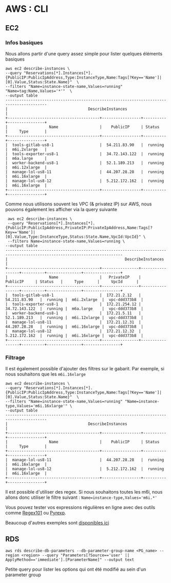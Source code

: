 # AWS : CLI

## EC2

### Infos basiques

Nous allons partir d'une query assez simple pour lister quelques éléments basiques

```
aws ec2 describe-instances \
--query "Reservations[*].Instances[*].{PublicIP:PublicIpAddress,Type:InstanceType,Name:Tags[?Key=='Name']|[0].Value,Status:State.Name}"  \
--filters "Name=instance-state-name,Values=running" "Name=tag:Name,Values='*'"  \
--output table
----------------------------------------------------------------------------------------
|                                   DescribeInstances                                  |
+----------------------------------------+-----------------+----------+----------------+
|                  Name                  |    PublicIP     | Status   |     Type       |
+----------------------------------------+-----------------+----------+----------------+
|  tools-gitlab-us8-1                    |  54.211.83.90   |  running |  m6i.2xlarge   |
|  tools-exporter-us8-1                  |  34.72.143.122  |  running |  m6a.large     |
|  worker-backend-us8-1                  |  52.1.189.213   |  running |  m6i.12xlarge  |
|  manage-lol-us8-11                     |  44.207.28.28   |  running |  m6i.16xlarge  |
|  manage-lol-us8-12                     |  5.212.172.162  |  running |  m6i.16xlarge  |
+----------------------------------------+-----------------+----------+----------------+
```

Comme nous utilisons souvent les VPC (& privatez IP) sur AWS, nous pouvons également les afficher via la query suivante

```
 aws ec2 describe-instances \
 --query "Reservations[*].Instances[*].{PublicIP:PublicIpAddress,PrivateIP:PrivateIpAddress,Name:Tags[?Key=='Name']|[0].Value,Type:InstanceType,Status:State.Name,VpcId:VpcId}" \
 --filters Name=instance-state-name,Values=running \
--output table
-------------------------------------------------------------------------------------------------------------------------
|                                                   DescribeInstances                                                   |
+----------------------------------------+----------------+-----------------+----------+---------------+----------------+
|                  Name                  |   PrivateIP    |    PublicIP     | Status   |     Type      |     VpcId      |
+----------------------------------------+----------------+-----------------+----------+---------------+----------------+
|  tools-gitlab-us8-1                    |  172.21.2.12   |  54.211.83.90   |  running |  m6i.2xlarge  |  vpc-ddd373b8  |
|  tools-exporter-us8-1                  |  172.21.254.12 |  34.72.143.122  |  running |  m6a.large    |  vpc-ddd373b8  |
|  worker-backend-us8-1                  |  172.21.5.11   |  52.1.189.213   |  running |  m6i.12xlarge |  vpc-ddd373b8  |
|  manage-lol-us8-11                     |  172.21.12.31  |  44.207.28.28   |  running |  m6i.16xlarge |  vpc-ddd373b8  |
|  manage-lol-us8-12                     |  172.21.12.32  |  5.212.172.162  |  running |  m6i.16xlarge |  vpc-ddd373b8  |
+----------------------------------------+----------------+-----------------+----------+---------------+----------------+
```

### Filtrage

Il est également possible d'ajouter des filtres sur le gabarit. Par exemple, si nous souhaitons que les `m6i.16xlarge`

```
aws ec2 describe-instances \
--query "Reservations[*].Instances[*].{PublicIP:PublicIpAddress,Type:InstanceType,Name:Tags[?Key=='Name']|[0].Value,Status:State.Name}"  \
--filters "Name=instance-state-name,Values=running" "Name=instance-type,Values='m6i.16xlarge'" \
--output table
----------------------------------------------------------------------------------------
|                                   DescribeInstances                                  |
+----------------------------------------+-----------------+----------+----------------+
|                  Name                  |    PublicIP     | Status   |     Type       |
+----------------------------------------+-----------------+----------+----------------+
|  manage-lol-us8-11                     |  44.207.28.28   |  running |  m6i.16xlarge  |
|  manage-lol-us8-12                     |  5.212.172.162  |  running |  m6i.16xlarge  |
+----------------------------------------+-----------------+----------+----------------+
```

Il est possible d'utiliser des regex. Si nous souhaitons toutes les m6i, nous allons donc utiliser le filtre suivant : `Name=instance-type,Values='m6i.*'`

Vous pouvez tester vos expressions régulières en ligne avec des outils comme [Regex101](https://regex101.com/) ou [Pyrexp](https://pythonium.net/regex).

Beaucoup d'autres exemples sont [disponibles ici](https://www.middlewareinventory.com/blog/aws-cli-ec2/)

## RDS

```
aws rds describe-db-parameters --db-parameter-group-name <PG_name> --region <region> --query "Parameters[?Source=='user' || ApplyMethod=='immediate'].[ParameterName]" --output text
```

Petite query pour lister les options qui ont été modifié au sein d'un parameter group

